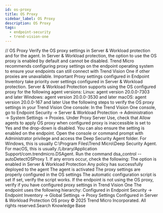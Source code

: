 ```yaml
---
id: os-proxy
title: OS Proxy
sidebar_label: OS Proxy
description: OS Proxy
tags:
  - endpoint-security
  - trend-vision-one
---
```


/*<![CDATA[*/ $('#title').html($('meta[name=map-description]').attr('content')); /*]]>*/ OS Proxy Verify the OS proxy settings in Server & Workload protection and for the agent. In Server & Workload protection, the option to use the OS proxy is enabled by default and cannot be disabled. Trend Micro recommends configuring proxy settings on the endpoint operating system to ensure your endpoints can still connect with Trend Vision One if other proxies are unavailable. Important Proxy settings configured in Endpoint Inventory take priority over settings configured in Server & Workload protection. Server & Workload Protection supports using the OS configured proxy for the following agent versions: Linux: agent version 20.0.0-7303 and later Windows: agent version 20.0.0-3530 and later macOS: agent version 20.0.0-167 and later Use the following steps to verify the OS proxy settings in your Trend Vision One console: In the Trend Vision One console, go to Endpoint Security → Server & Workload Protection → Administration → System Settings → Proxies. Under Proxy Server Use, check that Allow agents to apply OS proxy when configured proxy is inaccessible is set to Yes and the drop-down is disabled. You can also ensure the setting is enabled on the endpoint. Open the console or command prompt with Administrator privilege and access the Deep Security Agent folder. For Windows, this is usually C:\Program Files\Trend Micro\Deep Security Agent. For macOS, this is usually /Library/Application Support/com.trendmicro.DSAgent. Run the command dsa_control --autoDetectOSProxy 1. If any errors occur, check the following: The option is enabled in Server & Workload Protection Any policy has successfully deployed to the agent The agent is activated The proxy settings are properly configured in the OS settings The automatic configuration script is set If set, verify the script works. If the endpoint is not using the OS proxy, verify if you have configured proxy settings in Trend Vision One The endpoint uses the following hierarchy: Configured in Endpoint Security → Endpoint Inventory → Global Settings → Proxy Settings Configured in Server & Workload Protection OS proxy © 2025 Trend Micro Incorporated. All rights reserved.Search Knowledge Base